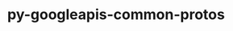---
title: "py-googleapis-common-protos"
layout: cache
categories: [package, develop-2024-06-16]
meta: {"versions": ["1.63.0"], "compilers": ["gcc@=11.4.0"], "oss": ["ubuntu22.04"], "platforms": ["linux"], "targets": ["x86_64_v3"], "stacks": ["ml-linux-x86_64-cpu", "ml-linux-x86_64-cuda", "root"], "num_specs": 1, "num_specs_by_stack": {"ml-linux-x86_64-cuda": 1, "root": 1, "ml-linux-x86_64-cpu": 1}}
spec_details: [{"hash": "zuyz6s6dbastqurx4jzbup47fcrtvkhi", "compiler": "gcc@=11.4.0", "versions": ["1.63.0"], "os": "ubuntu22.04", "platform": "linux", "target": "x86_64_v3", "variants": ["build_system=python_pip", "~grpc"], "stacks": ["ml-linux-x86_64-cuda", "root", "ml-linux-x86_64-cpu"], "size": "-", "tarball": "https://binaries.spack.io/releases/develop-2024-06-16/build_cache/linux-ubuntu22.04-x86_64_v3/gcc-11.4.0/py-googleapis-common-protos-1.63.0/linux-ubuntu22.04-x86_64_v3-gcc-11.4.0-py-googleapis-common-protos-1.63.0-zuyz6s6dbastqurx4jzbup47fcrtvkhi.spack"}]
---